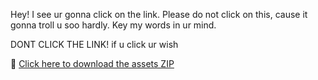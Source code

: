 Hey! I see ur gonna click on the link. Please do not click on this, cause it gonna troll u soo hardly. Key my words in ur mind.

DONT CLICK THE LINK! if u click ur wish


🔽 [Click here to download the assets ZIP](https://www.youtube.com/watch?v=dQw4w9WgXcQ)
